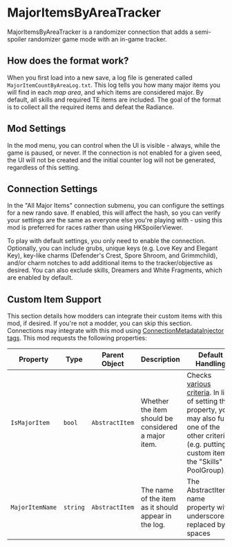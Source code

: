 # MajorItemsByAreaTracker

MajorItemsByAreaTracker is a randomizer connection that adds a semi-spoiler randomizer game mode with an in-game tracker.

## How does the format work?

When you first load into a new save, a log file is generated called `MajorItemCountByAreaLog.txt`. This log tells you how
many major items you will find in each *map area*, and which items are considered major. By default, all skills and required TE items
are included. The goal of the format is to collect all the required items and defeat the Radiance.

## Mod Settings

In the mod menu, you can control when the UI is visible - always, while the game is paused, or never. If the connection is not enabled for a given seed, the UI will not be created and the initial counter log will not be generated, regardless of this setting.

## Connection Settings

In the "All Major Items" connection submenu, you can configure the settings for a new rando save. If enabled, this will affect the hash, 
so you can verify your settings are the same as everyone else you're playing with - using this mod is preferred for races rather than
using HKSpoilerViewer.

To play with default settings, you only need to enable the connection. Optionally, you can include grubs, unique keys 
(e.g. Love Key and Elegant Key), key-like charms (Defender's Crest, Spore Shroom, and Grimmchild), and/or charm notches to add additional items to the tracker/objective as desired.
You can also exclude skills, Dreamers and White Fragments, which are
enabled by default.

## Custom Item Support

This section details how modders can integrate their custom items with this mod, if desired. If you're not a modder, you can skip this section. Connections may integrate with this mod using [ConnectionMetadataInjector tags](https://github.com/BadMagic100/ConnectionMetadataInjector#tag-spec).
This mod requests the following properties:

| Property | Type | Parent Object | Description | Default Handling |
| -------- | ---- | ------------- | ----------- | ---------------- |
| `IsMajorItem` | `bool` | `AbstractItem` | Whether the item should be considered a major item. | Checks [various criteria](https://github.com/BadMagic100/MajorItemByAreaTracker/blob/df2d6883bcedec9ec0b37730835f37beca423c18/SemiSpoilerLogger/MajorItemHandler.cs#L27). In lieu of setting this property, you may also fulfil one of the other criteria (e.g. putting a custom item in the "Skills" PoolGroup). |
| `MajorItemName` | `string` | `AbstractItem` | The name of the item as it should appear in the log. | The AbstractItem's name property with underscores replaced by spaces |
